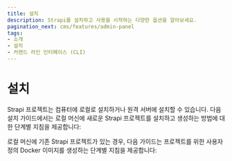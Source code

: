 ```yaml
---
title: 설치
description: Strapi를 설치하고 사용을 시작하는 다양한 옵션을 알아보세요.
pagination_next: cms/features/admin-panel
tags:
- 소개
- 설치
- 커맨드 라인 인터페이스 (CLI)
---
```


# 설치

Strapi 프로젝트는 컴퓨터에 로컬로 설치하거나 원격 서버에 설치할 수 있습니다. 다음 설치 가이드에서는 로컬 머신에 새로운 Strapi 프로젝트를 설치하고 생성하는 방법에 대한 단계별 지침을 제공합니다:

<CustomDocCard title="CLI" description="CLI를 사용하여 로컬 머신에 프로젝트를 생성합니다." link="/cms/installation/cli" />

로컬 머신에 기존 Strapi 프로젝트가 있는 경우, 다음 가이드는 프로젝트를 위한 사용자 정의 Docker 이미지를 생성하는 단계별 지침을 제공합니다:

<CustomDocCard title="Docker" description="로컬 프로젝트에서 사용자 정의 Docker 컨테이너를 생성합니다." link="/cms/installation/docker" />

